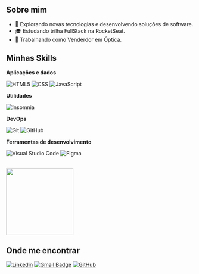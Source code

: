 ## Sobre mim

- 🤔 Explorando novas tecnologias e desenvolvendo soluções de software.
- 🎓 Estudando trilha FullStack na RocketSeat.
- 💼 Trabalhando como Venderdor em Óptica.

## Minhas Skills

**Aplicações e dados**

![HTML5](https://img.shields.io/badge/-HTML5-333333?style=flat&logo=HTML5)
![CSS](https://img.shields.io/badge/-CSS-333333?style=flat&logo=CSS3&logoColor=1572B6)
![JavaScript](https://img.shields.io/badge/-JavaScript-333333?style=flat&logo=javascript)

**Utilidades**

![Insomnia](https://img.shields.io/badge/-Insomnia-333333?style=flat&logo=insomnia)

**DevOps**

![Git](https://img.shields.io/badge/-Git-333333?style=flat&logo=git)
![GitHub](https://img.shields.io/badge/-GitHub-333333?style=flat&logo=github)

**Ferramentas de desenvolvimento**

![Visual Studio Code](https://img.shields.io/badge/-Visual%20Studio%20Code-333333?style=flat&logo=visual-studio-code&logoColor=007ACC)
![Figma](https://img.shields.io/badge/-Figma-333333?style=flat&logo=figma&logoColor=007ACC)

<br/>

<a href="https://github.com/rafaaehlke" title="Perfil do Rafael">
  <img height="180em" src="https://github-readme-stats.vercel.app/api?username=rafaaehlke&theme=dracula&show_icons=true" />
</a>

## Onde me encontrar

[![Linkedin](https://img.shields.io/badge/-rafaaehlke-blue?style=flat-square&logo=Linkedin&logoColor=white&link=https://linkedin.com/in/rafaaehlke)](LINK-DO-SEU-LINKEDIN)
[![Gmail Badge](https://img.shields.io/badge/-heeyrafaa@gmail.com-006bed?style=flat-square&logo=Gmail&logoColor=white&link=mailto:SEU-EMAIL)](mailto:SEU-EMAIL)
[![GitHub](https://img.shields.io/github/followers/rafaaehlke?label=follow&style=social)](LINK-DO-SEU-GITHUB)
